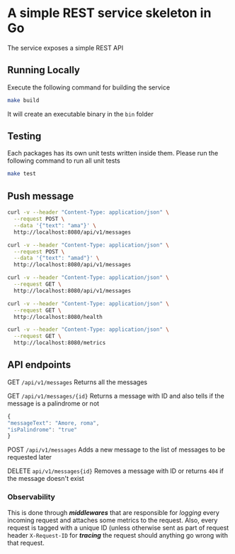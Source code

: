 # A simple REST service skeleton in Go

The service exposes a simple REST API

## Running Locally

Execute the following command for building the service

``` bash
make build
```

It will create an executable binary in the `bin` folder

## Testing

Each packages has its own unit tests written inside them.
Please run the following command to run all unit tests

``` bash
make test
```

## Push message

``` bash
curl -v --header "Content-Type: application/json" \
  --request POST \
  --data '{"text": "ama"}' \
  http://localhost:8080/api/v1/messages

curl -v --header "Content-Type: application/json" \
  --request POST \
  --data '{"text": "amad"}' \
  http://localhost:8080/api/v1/messages

curl -v --header "Content-Type: application/json" \
  --request GET \
  http://localhost:8080/api/v1/messages

curl -v --header "Content-Type: application/json" \
  --request GET \
  http://localhost:8080/health

curl -v --header "Content-Type: application/json" \
  --request GET \
  http://localhost:8080/metrics
```

## API endpoints

GET `/api/v1/messages` Returns all the messages

GET `/api/v1/messages/{id}` Returns a message with ID and also tells if the message is a palindrome or not

```js
{
"messageText": "Amore, roma",
"isPalindrome": "true"
}
```

POST `/api/v1/messages` Adds a new message to the list of messages to be requested later

DELETE `api/v1/messages{id}` Removes a message with ID or returns `404` if the message doesn't exist

### Observability

This is done through **_middlewares_** that are responsible for _logging_ every incoming request and attaches some metrics to the request. Also, every request is tagged with a unique ID (unless otherwise sent as part of request header `X-Request-ID` for **_tracing_** the request should anything go wrong with that request.
